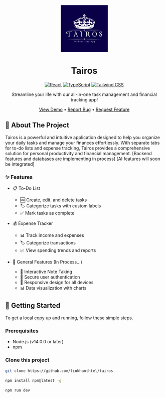 <div align="center">
  <img src="/client/public/logo.png" alt="LifeTrack Logo" width="150"/>

  # Tairos

  [![React](https://img.shields.io/badge/React-20232A?style=for-the-badge&logo=react&logoColor=61DAFB)](https://reactjs.org/)
  [![TypeScript](https://img.shields.io/badge/TypeScript-007ACC?style=for-the-badge&logo=typescript&logoColor=white)](https://www.typescriptlang.org/)
  [![Tailwind CSS](https://img.shields.io/badge/Tailwind_CSS-38B2AC?style=for-the-badge&logo=tailwind-css&logoColor=white)](https://tailwindcss.com/)

  Streamline your life with our all-in-one task management and financial tracking app!

  [View Demo](https://tairos-two.vercel.app/) • [Report Bug](https://github.com/linkhanthtel/tairos) • [Request Feature](https://github.com/linkhanthtel/tairos/issues)

</div>

## 📱 About The Project

Tairos is a powerful and intuitive application designed to help you organize your daily tasks and manage your finances effortlessly. With separate tabs for to-do lists and expense tracking, Tairos provides a comprehensive solution for personal productivity and financial management. [Backend features and databases are implementing in process] [AI features will soon be integrated]

### ✨ Features

- 📋 To-Do List
  - 🆕 Create, edit, and delete tasks
  - 🏷️ Categorize tasks with custom labels
  - ✅ Mark tasks as complete

- 💰 Expense Tracker
  - 📊 Track income and expenses
  - 🏷️ Categorize transactions
  - 📈 View spending trends and reports

- 🌟 General Features (In Process...)
  - 📝 Interactive Note Taking
  - 🔐 Secure user authentication
  - 📱 Responsive design for all devices
  - 📊 Data visualization with charts

## 🚀 Getting Started

To get a local copy up and running, follow these simple steps.

### Prerequisites

- Node.js (v14.0.0 or later)
- npm

### Clone this project
  ```sh
  git clone https://github.com/linkhanthtel/tairos
  ```

  ```sh
  npm install npm@latest -g
  ```

  ```sh
  npm run dev
  ```
